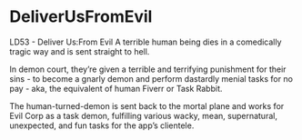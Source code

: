 # DeliverUsFromEvil
LD53 - Deliver Us:From Evil
A terrible human being dies in a comedically tragic way and is sent straight to hell. 

In demon court, they’re given a terrible and terrifying punishment for their sins - to become a gnarly demon and perform dastardly menial tasks for no pay - aka, the equivalent of human Fiverr or Task Rabbit. 

The human-turned-demon is sent back to the mortal plane and works for Evil Corp as a task demon, fulfilling various wacky, mean, supernatural, unexpected, and fun tasks for the app’s clientele. 
